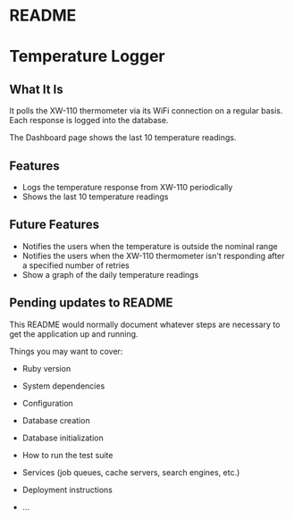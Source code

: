 # README

# Temperature Logger

## What It Is
It polls the XW-110 thermometer via its WiFi connection on a regular basis. Each response is logged into the database. 

The Dashboard page shows the last 10 temperature readings.

## Features
- Logs the temperature response from XW-110 periodically
- Shows the last 10 temperature readings

## Future Features
- Notifies the users when the temperature is outside the nominal range
- Notifies the users when the XW-110 thermometer isn't responding after a specified number of retries
- Show a graph of the daily temperature readings

## Pending updates to README
This README would normally document whatever steps are necessary to get the
application up and running.

Things you may want to cover:

* Ruby version

* System dependencies

* Configuration

* Database creation

* Database initialization

* How to run the test suite

* Services (job queues, cache servers, search engines, etc.)

* Deployment instructions

* ...
